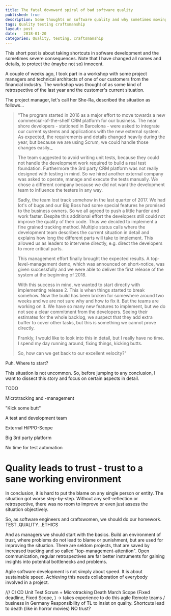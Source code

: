 ```yaml
---
title: The fatal downward spiral of bad software quality
published: true
description: Some thoughts on software quality and why sometimes moving slowly makes total sense
tags: Quality testing craftsmanship
layout: post
date:   2018-01-20
categories: Quality, testing, craftsmanship
---
```


This short post is about taking shortcuts in sofware development and the sometimes severe consequences. Note that I have changed all names and details, to protect the (maybe not so) innocent.

A couple of weeks ago, I took part in a workshop with some project managers and technical architects of one of our customers from the financial industry. The workshop was thought of as some kind of retrospective of the last year and the customer's current situation.

The project manager, let's call her She-Ra, described the situation as follows...

>"The program started in 2016 as a major effort to move towards a new commercial-of-the-shelf CRM platform for our business. The near shore developers - stationed in Barcelona - were asked to integrate our current systems and applications with the new external system. As expected, the requirements and details changed heavily during the year, but because we are using Scrum, we could handle those changes easily._
>
>The team suggested to avoid writing unit tests, because they could not handle the development work required to build a real test foundation. Furthermore the 3rd party CRM platform was not really designed with testing in mind. So we hired another external company was asked to operate, manage and execute the tests manually. We chose a different company because we did not want the development team to influence the testers in any way.
>
>Sadly, the team lost track somehow in the last quarter of 2017. We had lot's of bugs and our Big Boss had some special features he promised to the business owners. So we all agreed to push a little harder and work faster. Despite this additional effort the developers still could not improve the quality of their code.
>Thus we decided to implement a fine grained tracking method. Multiple status calls where the development team describes the current situation in detail and explains how long the different parts will take to implement. This allowed us as leaders to intervene directly, e.g. direct the developers to more critical parts.
>
>This management effort finally brought the expected results. A top-level-management demo, which was announced on short-notice, was given successfully and we were able to deliver the first release of the system at the beginning of 2018.
>
>With this success in mind, we wanted to start directly with implementing release 2. This is when things started to break somehow. Now the build has been broken for somewhere around two weeks and we are not sure why and how to fix it. But the teams are working on it. We have so many new features to implement, but we do not see a clear commitment from the developers. Seeing their estimates for the whole backlog, we suspect that they add extra buffer to cover other tasks, but this is something we cannot prove directly.
>
>Frankly, I would like to look into this in detail, but I really have no time. I spend my day running around, fixing things, kicking butts.
>
>So, how can we get back to our excellent velocity?"

Puh. Where to start?

This situation is not uncommon. So, before jumping to any conclusion, I want to dissect this story and focus on certain aspects in detail.

TODO

Microtracking and -management

"Kick some butt"

A test and development team

External HiPPO-Scope

Big 3rd party platform

No time for test automation


# Quality leads to trust - trust to a sane working environment

In conclusion, it is hard to put the blame on any single person or entity. The situation got worse step-by-step. Without any self-reflection or retrospective, there was no room to improve or even just assess the situation objectively.

So, as software engineers and craftswomen, we should do our homework. TEST..QUALITY...ETHICS

And as managers we should start with the basics. Build an environment of trust, where problems do not lead to blame or punishment, but are used for improving the situation. There are seldom projects, that are saved by increased tracking and so called "top-management-attention". Open communication, regular retrospectives are far better instruments for gaining insights into potential bottlenecks and problems.

Agile software development is not simply about speed. It is about sustainable speed. Achieving this needs collaboration of everybody involved in a project.

///
CI CD
Unit Test
Scrum + Microtracking
Death March
Scope (Fixed deadline, Fixed Scope, ) -> takes experience to do this agile
Remote teams / business in Germany
Responsibility of TL to insist on quality.
Shortcuts lead to death (like in horror movies)
NO trust?



